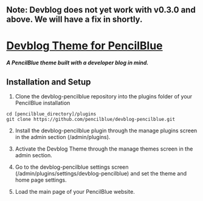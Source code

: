 ## Note: Devblog does not yet work with v0.3.0 and above. We will have a fix in shortly.

[Devblog Theme for PencilBlue](http://pencilblue.org)
=====

##### A PencilBlue theme built with a developer blog in mind.

Installation and Setup
-----

1. Clone the devblog-pencilblue repository into the plugins folder of your PencilBlue installation
```shell
cd [pencilblue_directory]/plugins
git clone https://github.com/pencilblue/devblog-pencilblue.git
```

2. Install the devblog-pencilblue plugin through the manage plugins screen in the admin section (/admin/plugins).

3. Activate the Devblog Theme through the manage themes screen in the admin section.

4. Go to the devblog-pencilblue settings screen (/admin/plugins/settings/devblog-pencilblue) and set the theme and home page settings.

5. Load the main page of your PencilBlue website.
